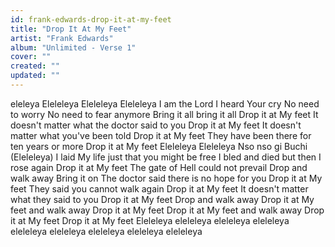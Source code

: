 ```yaml
---
id: frank-edwards-drop-it-at-my-feet
title: "Drop It At My Feet"
artist: "Frank Edwards"
album: "Unlimited - Verse 1"
cover: ""
created: ""
updated: ""
---
```


eleleya Eleleleya Eleleleya Eleleleya
I am the Lord
I heard Your cry
No need to worry
No need to fear anymore
Bring it all bring it all
Drop it at My feet
It doesn't matter what the doctor said to you
Drop it at My feet
It doesn't matter what you've been told
Drop it at My feet
They have been there for ten years or more
Drop it at My feet
Eleleleya Eleleleya
Nso nso gi Buchi (Eleleleya)
I laid My life just that you might be free
I bled and died but then I rose again
Drop it at My feet
The gate of Hell could not prevail
Drop and walk away
Bring it on
The doctor said there is no hope for you
Drop it at My feet
They said you cannot walk again
Drop it at My feet
It doesn't matter what they said to you
Drop it at My feet
Drop and walk away
Drop it at My feet and walk away
Drop it at My feet
Drop it at My feet and walk away
Drop it at My feet
Drop it at My feet
Eleleleya eleleleya eleleleya eleleleya eleleleya eleleleya eleleleya eleleleya eleleleya
